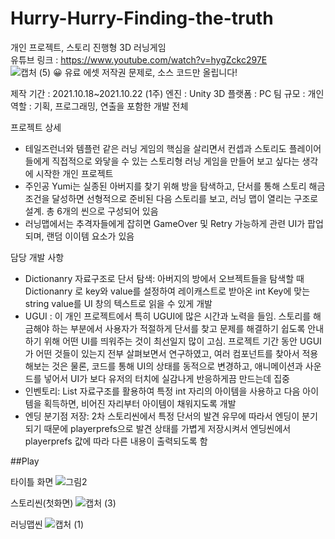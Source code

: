 # Hurry-Hurry-Finding-the-truth
개인 프로젝트, 스토리 진행형 3D 러닝게임   
유튜브 링크 : https://www.youtube.com/watch?v=hygZckc297E   
![캡처 (5)](https://user-images.githubusercontent.com/93479286/149658227-01298dd8-637b-467b-8aab-0b8109ded04b.png)
😀 유료 에셋 저작권 문제로, 소스 코드만 올립니다!

제작 기간 : 2021.10.18~2021.10.22 (1주)
엔진 : Unity 3D
플랫폼 : PC
팀 규모 : 개인
역할 : 기획, 프로그래밍, 연출을 포함한 개발 전체

프로젝트 상세 
-	테일즈런너와 템플런 같은 러닝 게임의 핵심을 살리면서 컨셉과 스토리도 플레이어들에게 직접적으로 와닿을 수 있는 스토리형 러닝 게임을 만들어 보고 싶다는 생각에 시작한 개인 프로젝트
-	주인공 Yumi는 실종된 아버지를 찾기 위해 방을 탐색하고, 단서를 통해 스토리 해금 조건을 달성하면 선형적으로 준비된 다음 스토리를 보고, 러닝 맵이 열리는 구조로 설계. 총 6개의 씬으로 구성되어 있음
-	러닝맵에서는 추격자들에게 잡히면 GameOver 및 Retry 가능하게 관련 UI가 팝업되며, 랜덤 이이템 요소가 있음

담당 개발 사항
-	Dictionanry 자료구조로 단서 탐색: 아버지의 방에서 오브젝트들을 탐색할 때 Dictionanry 로 key와 value를 설정하여 레이캐스트로 받아온 int Key에 맞는 string value를 UI 창의 텍스트로 읽을 수 있게 개발
-	UGUI : 이 개인 프로젝트에서 특히 UGUI에 많은 시간과 노력을 들임. 스토리를 해금해야 하는 부분에서 사용자가 적절하게 단서를 찾고 문제를 해결하기 쉽도록 안내하기 위해 어떤 UI를 띄워주는 것이 최선일지 많이 고심. 프로젝트 기간 동안 UGUI가 어떤 것들이 있는지 전부 살펴보면서 연구하였고, 여러 컴포넌트를 찾아서 적용해보는 것은 물론, 코드를 통해 UI의 상태를 동적으로 변경하고, 애니메이션과 사운드를 넣어서 UI가 보다 유저의 터치에 실감나게 반응하게끔 만드는데 집중
-	인벤토리: List 자료구조를 활용하여 특정 int 자리의 아이템을 사용하고 다음 아이템을 획득하면, 비어진 자리부터 아이템이 채워지도록 개발
-	엔딩 분기점 저장: 2차 스토리씬에서 특정 단서의 발견 유무에 따라서 엔딩이 분기되기 때문에 playerprefs으로 발견 상태를 가볍게 저장시켜서 엔딩씬에서 playerprefs 값에 따라 다른 내용이 출력되도록 함

##Play

타이틀 화면
![그림2](https://user-images.githubusercontent.com/93479286/149658272-cbde30e6-6f16-4c38-a7ad-f590a7794499.png)

스토리씬(첫화면)
![캡처 (3)](https://user-images.githubusercontent.com/93479286/149658248-777d50d6-7ebc-4fa6-b04e-3c69bfed645c.png)

러닝맵씬
![캡처 (1)](https://user-images.githubusercontent.com/93479286/149658291-826b8a8b-b2d0-4762-9617-7ad4806204b9.png)
